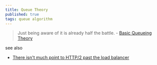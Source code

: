 ```yaml
---
title: Queue Theory
published: true
tags: queue algorithm
---
```

>  Just being aware of it is already half the battle. - [Basic Queueing Theory](https://yzr95924.github.io/pdf/book/Basic-Queueing-Theory.pdf)

see also
- [	There isn't much point to HTTP/2 past the load balancer](https://news.ycombinator.com/item?id=43168533)